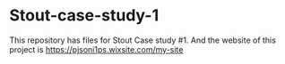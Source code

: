 # Stout-case-study-1
This repository has files for Stout Case study #1. And the website of this project is https://pjsoni1ps.wixsite.com/my-site
